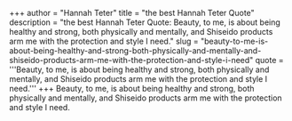 +++
author = "Hannah Teter"
title = "the best Hannah Teter Quote"
description = "the best Hannah Teter Quote: Beauty, to me, is about being healthy and strong, both physically and mentally, and Shiseido products arm me with the protection and style I need."
slug = "beauty-to-me-is-about-being-healthy-and-strong-both-physically-and-mentally-and-shiseido-products-arm-me-with-the-protection-and-style-i-need"
quote = '''Beauty, to me, is about being healthy and strong, both physically and mentally, and Shiseido products arm me with the protection and style I need.'''
+++
Beauty, to me, is about being healthy and strong, both physically and mentally, and Shiseido products arm me with the protection and style I need.
